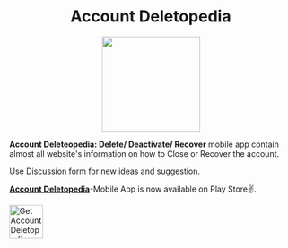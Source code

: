 <div align="center">
<h1>Account Deletopedia</h1>
  <p><img   width="175" height="170"  src="https://user-images.githubusercontent.com/49812701/118603650-d08ecf00-b7d1-11eb-9423-ee440af5537e.png"/></p>
 
</div>


**Account Deleteopedia: Delete/ Deactivate/ Recover** mobile app contain almost all website's information on how to Close or Recover the account.

Use [Discussion form](https://github.com/Arvinth-Krishna/Account-Deletopedia/discussions/1) for new ideas and suggestion.


**[Account Deletopedia](https://play.google.com/store/apps/details?id=com.gak.account_deletopedia)**-Mobile App is now available on Play Store✌.

[<img src="https://play.google.com/intl/en_us/badges/images/generic/en-play-badge-border.png" height="60" alt="Get Account Deletopedia on Google Play Store" />](https://play.google.com/store/apps/details?id=com.gak.account_deletopedia "Get Account Deletopedia on Google Play Store")


